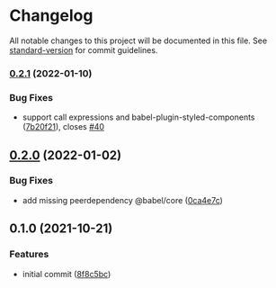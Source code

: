 # Changelog

All notable changes to this project will be documented in this file. See [standard-version](https://github.com/conventional-changelog/standard-version) for commit guidelines.

### [0.2.1](https://github.com/christophehurpeau/babel-plugin-styled-components-react-native-web/compare/v0.2.0...v0.2.1) (2022-01-10)


### Bug Fixes

* support call expressions and babel-plugin-styled-components ([7b20f21](https://github.com/christophehurpeau/babel-plugin-styled-components-react-native-web/commit/7b20f21ca882d380e585778e1b957f7b65ea0cbd)), closes [#40](https://github.com/christophehurpeau/babel-plugin-styled-components-react-native-web/issues/40)

## [0.2.0](https://github.com/christophehurpeau/babel-plugin-styled-components-react-native-web/compare/v0.1.0...v0.2.0) (2022-01-02)


### Bug Fixes

* add missing peerdependency @babel/core ([0ca4e7c](https://github.com/christophehurpeau/babel-plugin-styled-components-react-native-web/commit/0ca4e7c557c5546a7c0c72e58d18c61e2fd1f628))

## 0.1.0 (2021-10-21)


### Features

* initial commit ([8f8c5bc](https://github.com/christophehurpeau/babel-plugin-styled-components-react-native-web/commit/8f8c5bc3f13e8a5163e5e1a56d907192d29a6841))
